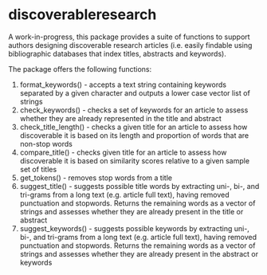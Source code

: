 # discoverableresearch

A work-in-progress, this package provides a suite of functions to support authors designing discoverable research articles (i.e. easily findable using bibliographic databases that index titles, abstracts and keywords).

The package offers the following functions:
1) format_keywords() - accepts a text string containing keywords separated by a given character and outputs a lower case vector list of strings
2) check_keywords() - checks a set of keywords for an article to assess whether they are already represented in the title and abstract
3) check_title_length() - checks a given title for an article to assess how discoverable it is based on its length and proportion of words that are non-stop words
4) compare_title() - checks given title for an article to assess how discoverable it is based on similarity scores relative to a given sample set of titles
5) get_tokens() - removes stop words from a title
6) suggest_title() - suggests possible title words by extracting uni-, bi-, and tri-grams from a long text (e.g. article full text), having removed punctuation and stopwords. Returns the remaining words as a vector of strings and assesses whether they are already present in the title or abstract
7) suggest_keywords() - suggests possible keywords by extracting uni-, bi-, and tri-grams from a long text (e.g. article full text), having removed punctuation and stopwords. Returns the remaining words as a vector of strings and assesses whether they are already present in the abstract or keywords
